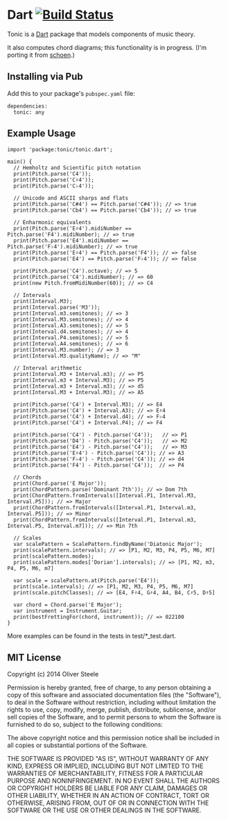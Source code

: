 # Dart [![Build Status](https://drone.io/github.com/osteele/dart-tonic/status.png)](https://drone.io/github.com/osteele/dart-tonic/latest)

Tonic is a [Dart](https://www.dartlang.org) package that models components of music theory.

It also computes chord diagrams; this functionality is in progress.
(I'm porting it from [schoen](https://github.com/osteele/schoen).)


## Installing via Pub

Add this to your package's `pubspec.yaml` file:

    dependencies:
      tonic: any


## Example Usage

    import 'package:tonic/tonic.dart';

    main() {
      // Hemholtz and Scientific pitch notation
      print(Pitch.parse('C4'));
      print(Pitch.parse('C♯4'));
      print(Pitch.parse('C♭4'));

      // Unicode and ASCII sharps and flats
      print(Pitch.parse('C#4') == Pitch.parse('C#4')); // => true
      print(Pitch.parse('Cb4') == Pitch.parse('Cb4')); // => true

      // Enharmonic equivalents
      print(Pitch.parse('E♯4').midiNumber == Pitch.parse('F4').midiNumber); // => true
      print(Pitch.parse('E4').midiNumber == Pitch.parse('F♭4').midiNumber); // => true
      print(Pitch.parse('E♯4') == Pitch.parse('F4')); // => false
      print(Pitch.parse('E4') == Pitch.parse('F♭4')); // => false

      print(Pitch.parse('C4').octave); // => 5
      print(Pitch.parse('C4').midiNumber); // => 60
      print(new Pitch.fromMidiNumber(60)); // => C4

      // Intervals
      print(Interval.M3);
      print(Interval.parse('M3'));
      print(Interval.m3.semitones); // => 3
      print(Interval.M3.semitones); // => 4
      print(Interval.A3.semitones); // => 5
      print(Interval.d4.semitones); // => 4
      print(Interval.P4.semitones); // => 5
      print(Interval.A4.semitones); // => 6
      print(Interval.M3.number); // => 3
      print(Interval.M3.qualityName); // => "M"

      // Interval arithmetic
      print(Interval.M3 + Interval.m3); // => P5
      print(Interval.m3 + Interval.M3); // => P5
      print(Interval.m3 + Interval.m3); // => d5
      print(Interval.M3 + Interval.M3); // => A5

      print(Pitch.parse('C4') + Interval.M3); // => E4
      print(Pitch.parse('C4') + Interval.A3); // => E♯4
      print(Pitch.parse('C4') + Interval.d4); // => F♭4
      print(Pitch.parse('C4') + Interval.P4); // => F4

      print(Pitch.parse('C4') - Pitch.parse('C4'));   // => P1
      print(Pitch.parse('D4') - Pitch.parse('C4'));   // => M2
      print(Pitch.parse('E4') - Pitch.parse('C4'));   // => M3
      print(Pitch.parse('E♯4') - Pitch.parse('C4')); // => A3
      print(Pitch.parse('F♭4') - Pitch.parse('C4')); // => d4
      print(Pitch.parse('F4') - Pitch.parse('C4'));  // => P4

      // Chords
      print(Chord.parse('E Major'));
      print(ChordPattern.parse('Dominant 7th')); // => Dom 7th
      print(ChordPattern.fromIntervals([Interval.P1, Interval.M3, Interval.P5])); // => Major
      print(ChordPattern.fromIntervals([Interval.P1, Interval.m3, Interval.P5])); // => Minor
      print(ChordPattern.fromIntervals([Interval.P1, Interval.m3, Interval.P5, Interval.m7])); // => Min 7th

      // Scales
      var scalePattern = ScalePattern.findByName('Diatonic Major');
      print(scalePattern.intervals); // => [P1, M2, M3, P4, P5, M6, M7]
      print(scalePattern.modes);
      print(scalePattern.modes['Dorian'].intervals); // => [P1, M2, m3, P4, P5, M6, m7]

      var scale = scalePattern.at(Pitch.parse('E4'));
      print(scale.intervals); // => [P1, M2, M3, P4, P5, M6, M7]
      print(scale.pitchClasses); // => [E4, F♯4, G♯4, A4, B4, C♯5, D♯5]

      var chord = Chord.parse('E Major');
      var instrument = Instrument.Guitar;
      print(bestFrettingFor(chord, instrument)); // => 022100
    }


More examples can be found in the tests in test/*_test.dart.


## MIT License

Copyright (c) 2014 Oliver Steele

Permission is hereby granted, free of charge, to any person obtaining a copy of
this software and associated documentation files (the "Software"), to deal in
the Software without restriction, including without limitation the rights to
use, copy, modify, merge, publish, distribute, sublicense, and/or sell copies of
the Software, and to permit persons to whom the Software is furnished to do so,
subject to the following conditions:

The above copyright notice and this permission notice shall be included in all
copies or substantial portions of the Software.

THE SOFTWARE IS PROVIDED "AS IS", WITHOUT WARRANTY OF ANY KIND, EXPRESS OR
IMPLIED, INCLUDING BUT NOT LIMITED TO THE WARRANTIES OF MERCHANTABILITY, FITNESS
FOR A PARTICULAR PURPOSE AND NONINFRINGEMENT. IN NO EVENT SHALL THE AUTHORS OR
COPYRIGHT HOLDERS BE LIABLE FOR ANY CLAIM, DAMAGES OR OTHER LIABILITY, WHETHER
IN AN ACTION OF CONTRACT, TORT OR OTHERWISE, ARISING FROM, OUT OF OR IN
CONNECTION WITH THE SOFTWARE OR THE USE OR OTHER DEALINGS IN THE SOFTWARE.
